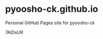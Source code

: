 # pyoosho-ck.github.io
Personal GitHub Pages site for pyoosho-ck





















































7AIDsUR
